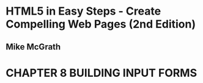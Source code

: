 # **HTML5 in Easy Steps - Create Compelling Web Pages (2nd Edition)**
## Mike McGrath

# CHAPTER 8 BUILDING INPUT FORMS
